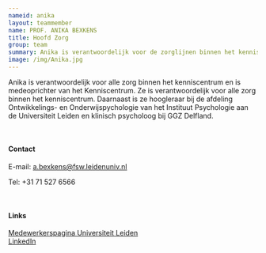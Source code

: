 ```yaml
---
nameid: anika
layout: teammember
name: PROF. ANIKA BEXKENS
title: Hoofd Zorg
group: team
summary: Anika is verantwoordelijk voor de zorglijnen binnen het kenniscentrum en is medeoprichter. <br> <br> Daarnaast is ze hoogleraar bij de afdeling Ontwikkelings- en Onderwijspychologie aan de Universiteit Leiden en klinisch psycholoog bij GGZ Delfland.
image: /img/Anika.jpg
---
```


Anika is verantwoordelijk voor alle zorg binnen het kenniscentrum en is medeoprichter van het Kenniscentrum. Ze is verantwoordelijk voor alle zorg binnen het kenniscentrum. Daarnaast is ze hoogleraar bij de afdeling Ontwikkelings- en Onderwijspychologie van het Instituut Psychologie aan de Universiteit Leiden en klinisch psycholoog bij GGZ Delfland.

<br>

#### Contact

E-mail: a.bexkens@fsw.leidenuniv.nl 

Tel: +31 71 527 6566

<br>

#### Links
[Medewerkerspagina Universiteit Leiden](https://www.universiteitleiden.nl/medewerkers/anika-bexkens#tab-1)
<br>
[LinkedIn](https://www.linkedin.com/in/anikabexkens/?originalSubdomain=nl)

